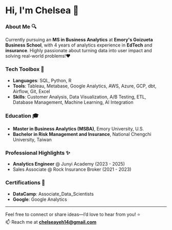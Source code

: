 # Hi, I'm Chelsea 👋 
### About Me 🔍
Currently pursuing an **MS in Business Analytics** at **Emory's Goizueta Business School**, with 4 years of analytics experience in **EdTech** and **insurance**. Highly passionate about turning data into user impact and solving real-world problems!❤️

### Tech Toolbox 🧰
* **Languages**: SQL, Python, R
* **Tools**: Tableau, Metabase, Google Analytics, AWS, Azure, GCP, dbt, Airflow, Git, Excel
* **Skills**: Customer Analysis, Data Visualization, A/B Testing, ETL, Database Management, Machine Learning, AI Integration

### Education 🎓
* **Master in Business Analytics (MSBA)**, Emory University, U.S.
* **Bachelor in Risk Management and Insurance**, National Chengchi University, Taiwan

### Professional Highlights ✨
* **Analytics Engineer** @ Junyi Academy (2023 - 2025)
* Sales Associate @ Rock Insurance Broker (2021 - 2023)

### Certifications 🪪
* **DataCamp**: Associate_Data_Scientists
* **Google**: Google Analytics
  
---
 
Feel free to connect or share ideas—I’d love to hear from you! ⭐\
📫 Reach me at **chelseayeh14@gmail.com**

